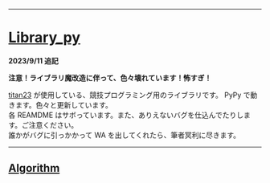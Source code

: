 
_____

# [Library_py](https://github.com/titanium-22/Library_py)

**2023/9/11 追記**

**注意！ライブラリ魔改造に伴って、色々壊れています！怖すぎ！**

[titan23](https://atcoder.jp/users/titan23) が使用している、競技プログラミング用のライブラリです。 PyPy で動きます。色々と更新しています。  
各 REAMDME はサボっています。また、ありえないバグを仕込んでたりします。ご注意ください。  
誰かがバグに引っかかって WA を出してくれたら、筆者冥利に尽きます。  

_____

## [Algorithm](./aa/a.md)

